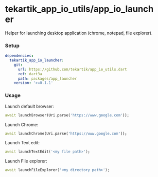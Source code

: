 # tekartik_app_io_utils/app_io_launcher

Helper for launching desktop application (chrome, notepad, file explorer).

### Setup

```yaml
dependencies:
  tekartik_app_io_launcher:
    git:
      url: https://github.com/tekartik/app_io_utils.dart
      ref: dart3a
      path: packages/app_launcher
    version: '>=0.1.1'
```

### Usage

Launch default browser:

```dart
await launchBrowser(Uri.parse('https://www.google.com'));
```

Launch Chrome:

```dart
await launchChrome(Uri.parse('https://www.google.com'));
```

Launch Text edit:
```dart
await launchTextEdit('<my file path>');
```

Launch File explorer:
```dart
await launchFileExplorer('<my directory path>');
```